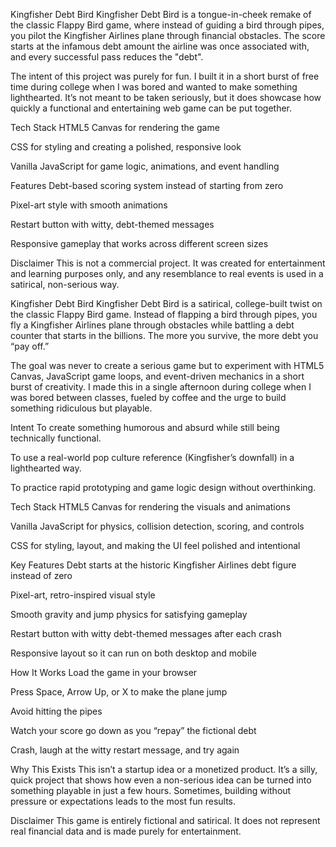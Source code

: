Kingfisher Debt Bird
Kingfisher Debt Bird is a tongue-in-cheek remake of the classic Flappy Bird game, where instead of guiding a bird through pipes, you pilot the Kingfisher Airlines plane through financial obstacles. The score starts at the infamous debt amount the airline was once associated with, and every successful pass reduces the "debt".

The intent of this project was purely for fun. I built it in a short burst of free time during college when I was bored and wanted to make something lighthearted. It’s not meant to be taken seriously, but it does showcase how quickly a functional and entertaining web game can be put together.

Tech Stack
HTML5 Canvas for rendering the game

CSS for styling and creating a polished, responsive look

Vanilla JavaScript for game logic, animations, and event handling

Features
Debt-based scoring system instead of starting from zero

Pixel-art style with smooth animations

Restart button with witty, debt-themed messages

Responsive gameplay that works across different screen sizes

Disclaimer
This is not a commercial project. It was created for entertainment and learning purposes only, and any resemblance to real events is used in a satirical, non-serious way.

Kingfisher Debt Bird
Kingfisher Debt Bird is a satirical, college-built twist on the classic Flappy Bird game.
Instead of flapping a bird through pipes, you fly a Kingfisher Airlines plane through obstacles while battling a debt counter that starts in the billions. The more you survive, the more debt you “pay off.”

The goal was never to create a serious game but to experiment with HTML5 Canvas, JavaScript game loops, and event-driven mechanics in a short burst of creativity. I made this in a single afternoon during college when I was bored between classes, fueled by coffee and the urge to build something ridiculous but playable.

Intent
To create something humorous and absurd while still being technically functional.

To use a real-world pop culture reference (Kingfisher’s downfall) in a lighthearted way.

To practice rapid prototyping and game logic design without overthinking.

Tech Stack
HTML5 Canvas for rendering the visuals and animations

Vanilla JavaScript for physics, collision detection, scoring, and controls

CSS for styling, layout, and making the UI feel polished and intentional

Key Features
Debt starts at the historic Kingfisher Airlines debt figure instead of zero

Pixel-art, retro-inspired visual style

Smooth gravity and jump physics for satisfying gameplay

Restart button with witty debt-themed messages after each crash

Responsive layout so it can run on both desktop and mobile

How It Works
Load the game in your browser

Press Space, Arrow Up, or X to make the plane jump

Avoid hitting the pipes

Watch your score go down as you “repay” the fictional debt

Crash, laugh at the witty restart message, and try again

Why This Exists
This isn’t a startup idea or a monetized product. It’s a silly, quick project that shows how even a non-serious idea can be turned into something playable in just a few hours.
Sometimes, building without pressure or expectations leads to the most fun results.

Disclaimer
This game is entirely fictional and satirical. It does not represent real financial data and is made purely for entertainment.

